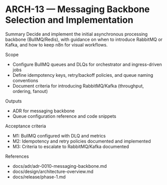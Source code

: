 # ARCH-13 — Messaging Backbone Selection and Implementation

Summary
Decide and implement the initial asynchronous processing backbone (BullMQ/Redis), with guidance on when to introduce RabbitMQ or Kafka, and how to keep n8n for visual workflows.

Scope
- Configure BullMQ queues and DLQs for orchestrator and ingress-driven jobs
- Define idempotency keys, retry/backoff policies, and queue naming conventions
- Document criteria for introducing RabbitMQ/Kafka (throughput, ordering, fanout)

Outputs
- ADR for messaging backbone
- Queue configuration reference and code snippets

Acceptance criteria
- M1: BullMQ configured with DLQ and metrics
- M2: Idempotency and retry policies documented and implemented
- M3: Criteria to escalate to RabbitMQ/Kafka documented

References
- docs/adr/adr-0010-messaging-backbone.md
- docs/design/architecture-overview.md
- docs/release/phase-1.md